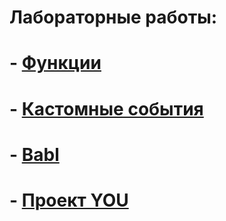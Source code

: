 # Лабораторные работы:
# - [Функции](https://github.com/Lazarenko-Alexandr/ITMO-magister/blob/master/Functions.md)
# - [Кастомные события](https://github.com/Lazarenko-Alexandr/ITMO-magister/blob/master/Customs.md)
# - [Babl](https://github.com/Lazarenko-Alexandr/ITMO-magister/blob/master/Babl.md)
# - [Проект YOU](https://github.com/Lazarenko-Alexandr/YouTube)
